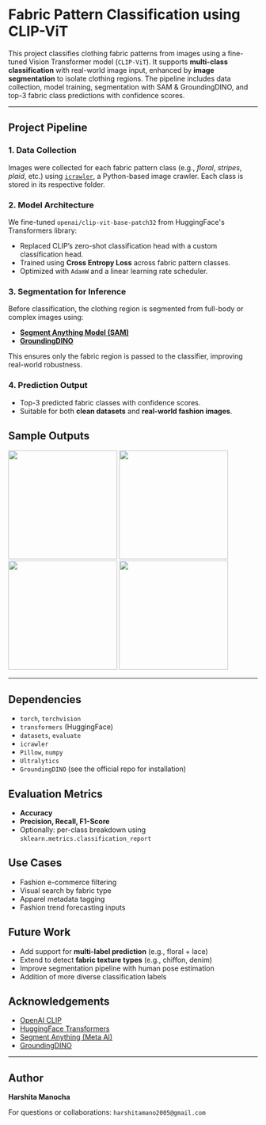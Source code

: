 # Fabric Pattern Classification using CLIP-ViT

This project classifies clothing fabric patterns from images using a fine-tuned Vision Transformer model (`CLIP-ViT`). It supports **multi-class classification** with real-world image input, enhanced by **image segmentation** to isolate clothing regions. The pipeline includes data collection, model training, segmentation with SAM & GroundingDINO, and top-3 fabric class predictions with confidence scores.

---

## Project Pipeline

### 1. Data Collection

Images were collected for each fabric pattern class (e.g., *floral*, *stripes*, *plaid*, etc.) using [`icrawler`](https://github.com/hellock/icrawler), a Python-based image crawler. Each class is stored in its respective folder.


### 2. Model Architecture

We fine-tuned `openai/clip-vit-base-patch32` from HuggingFace's Transformers library:

* Replaced CLIP’s zero-shot classification head with a custom classification head.
* Trained using **Cross Entropy Loss** across fabric pattern classes.
* Optimized with `AdamW` and a linear learning rate scheduler.

### 3. Segmentation for Inference

Before classification, the clothing region is segmented from full-body or complex images using:

* **[Segment Anything Model (SAM)](https://github.com/facebookresearch/segment-anything)**
* **[GroundingDINO](https://github.com/IDEA-Research/GroundingDINO)**

This ensures only the fabric region is passed to the classifier, improving real-world robustness.

### 4. Prediction Output

* Top-3 predicted fabric classes with confidence scores.
* Suitable for both **clean datasets** and **real-world fashion images**.


## Sample Outputs
  <img src="https://github.com/user-attachments/assets/9836531f-78af-440e-b535-a717bbbbbea4" width="220"/>
  <img src="https://github.com/user-attachments/assets/16805d5a-2e5c-4701-a454-d254ae11b67f" width="220"/>
  <img src="https://github.com/user-attachments/assets/6b08f245-3196-456c-8d32-b2762684616e" width="220"/>
  <img src="https://github.com/user-attachments/assets/ed37ebdc-f0a2-4f9f-a505-2d17addbafdf" width="220"/>

---

## Dependencies

* `torch`, `torchvision`
* `transformers` (HuggingFace)
* `datasets`, `evaluate`
* `icrawler`
* `Pillow`, `numpy`
* `Ultralytics`
* `GroundingDINO` (see the official repo for installation)


## Evaluation Metrics

* **Accuracy**
* **Precision, Recall, F1-Score**
* Optionally: per-class breakdown using `sklearn.metrics.classification_report`



## Use Cases

* Fashion e-commerce filtering
* Visual search by fabric type
* Apparel metadata tagging
* Fashion trend forecasting inputs



## Future Work

* Add support for **multi-label prediction** (e.g., floral + lace)
* Extend to detect **fabric texture types** (e.g., chiffon, denim)
* Improve segmentation pipeline with human pose estimation
* Addition of more diverse classification labels

## Acknowledgements

* [OpenAI CLIP](https://github.com/openai/CLIP)
* [HuggingFace Transformers](https://huggingface.co)
* [Segment Anything (Meta AI)](https://segment-anything.com/)
* [GroundingDINO](https://github.com/IDEA-Research/GroundingDINO)

---

## Author

**Harshita Manocha**

For questions or collaborations: `harshitamano2005@gmail.com`
